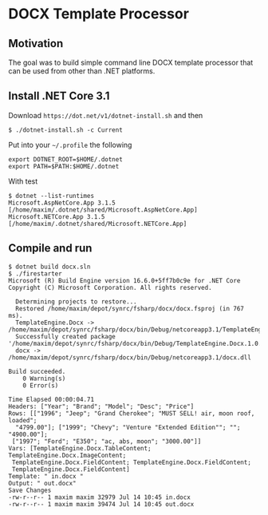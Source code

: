 # DOCX Template Processor

## Motivation

The goal was to build simple command line DOCX template processor that can be used from other than .NET platforms.

## Install .NET Core 3.1

Download `https://dot.net/v1/dotnet-install.sh` and then

```
$ ./dotnet-install.sh -c Current
```

Put into your `~/.profile` the following

```
export DOTNET_ROOT=$HOME/.dotnet
export PATH=$PATH:$HOME/.dotnet
```

With test

```
$ dotnet --list-runtimes
Microsoft.AspNetCore.App 3.1.5 [/home/maxim/.dotnet/shared/Microsoft.AspNetCore.App]
Microsoft.NETCore.App 3.1.5 [/home/maxim/.dotnet/shared/Microsoft.NETCore.App]
```

## Compile and run

```
$ dotnet build docx.sln
$ ./firestarter
Microsoft (R) Build Engine version 16.6.0+5ff7b0c9e for .NET Core
Copyright (C) Microsoft Corporation. All rights reserved.

  Determining projects to restore...
  Restored /home/maxim/depot/synrc/fsharp/docx/docx.fsproj (in 767 ms).
  TemplateEngine.Docx -> /home/maxim/depot/synrc/fsharp/docx/bin/Debug/netcoreapp3.1/TemplateEngine.Docx.dll
  Successfully created package '/home/maxim/depot/synrc/fsharp/docx/bin/Debug/TemplateEngine.Docx.1.0.0.nupkg'.
  docx -> /home/maxim/depot/synrc/fsharp/docx/bin/Debug/netcoreapp3.1/docx.dll

Build succeeded.
    0 Warning(s)
    0 Error(s)

Time Elapsed 00:00:04.71
Headers: ["Year"; "Brand"; "Model"; "Desc"; "Price"]
Rows: [["1996"; "Jeep"; "Grand Cherokee"; "MUST SELL! air, moon roof, loaded";
  "4799.00"]; ["1999"; "Chevy"; "Venture "Extended Edition""; ""; "4900.00"];
 ["1997"; "Ford"; "E350"; "ac, abs, moon"; "3000.00"]]
Vars: [TemplateEngine.Docx.TableContent; TemplateEngine.Docx.ImageContent;
 TemplateEngine.Docx.FieldContent; TemplateEngine.Docx.FieldContent;
 TemplateEngine.Docx.FieldContent]
Template: " in.docx "
Output: " out.docx"
Save Changes
-rw-r--r-- 1 maxim maxim 32979 Jul 14 10:45 in.docx
-rw-r--r-- 1 maxim maxim 39474 Jul 14 10:45 out.docx
```
